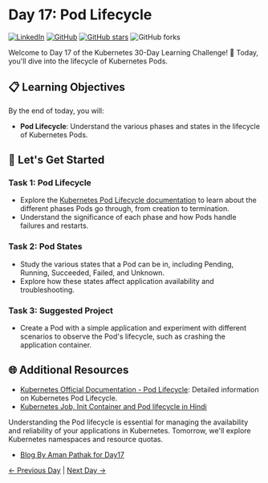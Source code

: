 # Day 17: Pod Lifecycle
[![LinkedIn](https://img.shields.io/badge/Connect%20with%20me%20on-LinkedIn-blue.svg)](https://www.linkedin.com/in/aman-devops/)
[![GitHub](https://img.shields.io/github/stars/AmanPathak-DevOps.svg?style=social)](https://github.com/AmanPathak-DevOps)
[![GitHub stars](https://img.shields.io/github/stars/AmanPathak-DevOps/30DaysOfKubernetes)](https://github.com/AmanPathak-DevOps/30DaysOfKubernetes/stargazers)
![GitHub forks](https://img.shields.io/github/forks/AmanPathak-DevOps/30DaysOfKubernetes)

Welcome to Day 17 of the Kubernetes 30-Day Learning Challenge! 🚀 Today, you'll dive into the lifecycle of Kubernetes Pods.

## 📋 Learning Objectives

By the end of today, you will:
- **Pod Lifecycle**: Understand the various phases and states in the lifecycle of Kubernetes Pods.

## 🚀 Let's Get Started

### Task 1: Pod Lifecycle
- Explore the [Kubernetes Pod Lifecycle documentation](https://kubernetes.io/docs/concepts/workloads/pods/pod-lifecycle/) to learn about the different phases Pods go through, from creation to termination.
- Understand the significance of each phase and how Pods handle failures and restarts.

### Task 2: Pod States
- Study the various states that a Pod can be in, including Pending, Running, Succeeded, Failed, and Unknown.
- Explore how these states affect application availability and troubleshooting.

### Task 3: Suggested Project
- Create a Pod with a simple application and experiment with different scenarios to observe the Pod's lifecycle, such as crashing the application container.

## 🌐 Additional Resources

- [Kubernetes Official Documentation - Pod Lifecycle](https://kubernetes.io/docs/concepts/workloads/pods/pod-lifecycle/): Detailed information on Kubernetes Pod Lifecycle.
- [Kubernetes Job, Init Container and Pod lifecycle in Hindi](https://youtu.be/BqHAoaXbz1A?si=Fd-mU-jNzaM2Fb7G)

Understanding the Pod lifecycle is essential for managing the availability and reliability of your applications in Kubernetes. Tomorrow, we'll explore Kubernetes namespaces and resource quotas.

- [Blog By Aman Pathak for Day17](https://medium.com/devops-dev/day17-kubernetes-pod-lifecycle-3a53566421b1)

[← Previous Day](../Day16/README.md) | [Next Day →](../Day18/README.md)